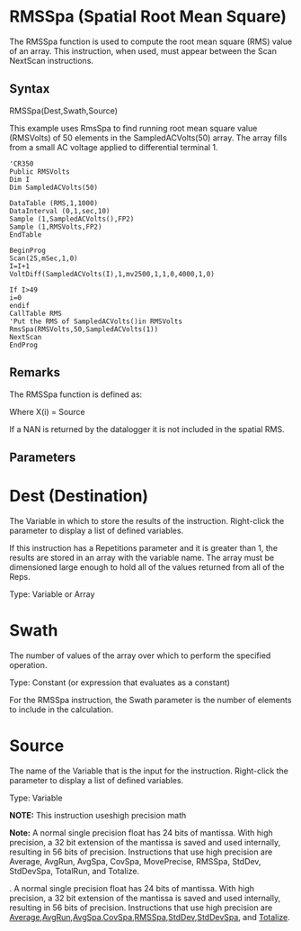 # RMSSpa (Spatial Root Mean Square)

The RMSSpa function is used to compute the root mean square (RMS) value of an array. This instruction, when used, must appear between the Scan NextScan instructions.

## Syntax

RMSSpa(Dest,Swath,Source)

This example uses RmsSpa to find running root mean square value (RMSVolts) of 50 elements in the SampledACVolts(50) array. The array fills from a small AC voltage applied to differential terminal 1.

```
'CR350
Public RMSVolts
Dim I
Dim SampledACVolts(50)

DataTable (RMS,1,1000)
DataInterval (0,1,sec,10)
Sample (1,SampledACVolts(),FP2)
Sample (1,RMSVolts,FP2)
EndTable

BeginProg
Scan(25,mSec,1,0)
I=I+1
VoltDiff(SampledACVolts(I),1,mv2500,1,1,0,4000,1,0)

If I>49
i=0
endif
CallTable RMS
'Put the RMS of SampledACVolts()in RMSVolts
RmsSpa(RMSVolts,50,SampledACVolts(1))
NextScan
EndProg
```

## Remarks

The RMSSpa function is defined as:

Where X(i) = Source

If a NAN is returned by the datalogger it is not included in the spatial RMS.

## Parameters

# Dest (Destination)

The Variable in which to store the results of the instruction. Right-click the parameter to display a list of defined variables.

If this instruction has a Repetitions parameter and it is greater than 1, the results are stored in an array with the variable name. The array must be dimensioned large enough to hold all of the values returned from all of the Reps.

Type: Variable or Array

# Swath

The number of values of the array over which to perform the specified operation.

Type: Constant (or expression that evaluates as a constant)

For the RMSSpa instruction, the Swath parameter is the number of elements to include in the calculation.

# Source

The name of the Variable that is the input for the instruction. Right-click the parameter to display a list of defined variables.

Type: Variable

**NOTE:** This instruction useshigh precision math

**Note:** A normal single precision float has 24 bits of mantissa. With high precision, a 32 bit extension of the mantissa is saved and used internally, resulting in 56 bits of precision. Instructions that use high precision are Average, AvgRun, AvgSpa, CovSpa, MovePrecise, RMSSpa, StdDev, StdDevSpa, TotalRun, and Totalize.

. A normal single precision float has 24 bits of mantissa. With high precision, a 32 bit extension of the mantissa is saved and used internally, resulting in 56 bits of precision. Instructions that use high precision are [Average](average.md),[AvgRun](avgrun.md),[AvgSpa](#),[CovSpa](covspa.md),[RMSSpa](#),[StdDev](stddev.md),[StdDevSpa](stddevspa.md), and [Totalize](totalize.md).

